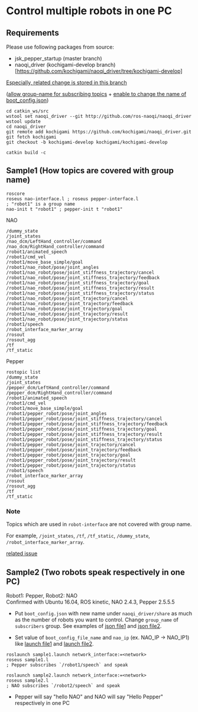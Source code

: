 # Control multiple robots in one PC

## Requirements

Please use following packages from source:
- jsk_pepper_startup (master branch)
- naoqi_driver (kochigami-develop branch)[https://github.com/kochigami/naoqi_driver/tree/kochigami-develop]

[Especially, related change is stored in this branch](https://github.com/kochigami/naoqi_driver/tree/add-group-name-to-subscribe-topic-name)  

([allow group-name for subscribing topics](https://github.com/kochigami/naoqi_driver/commit/b752dd8c0559987f77f597d4a0f94894db686000#diff-25d902c24283ab8cfbac54dfa101ad31) + [enable to change the name of boot_config.json](https://github.com/kochigami/naoqi_driver/commit/923310e0520943588cc5bcccaeaea413f1016581#diff-25d902c24283ab8cfbac54dfa101ad31))

```
cd catkin_ws/src
wstool set naoqi_driver --git http://github.com/ros-naoqi/naoqi_driver
wstool update
cd naoqi_driver
git remote add kochigami https://github.com/kochigami/naoqi_driver.git
git fetch kochigami
git checkout -b kochigami-develop kochigami/kochigami-develop

catkin build -c
```

## Sample1 (How topics are covered with group name)

```
roscore
roseus nao-interface.l ; roseus pepper-interface.l
; "robot1" is a group name
nao-init t "robot1" ; pepper-init t "robot1"
```

NAO

```
/dummy_state
/joint_states
/nao_dcm/LeftHand_controller/command
/nao_dcm/RightHand_controller/command
/robot1/animated_speech
/robot1/cmd_vel
/robot1/move_base_simple/goal
/robot1/nao_robot/pose/joint_angles
/robot1/nao_robot/pose/joint_stiffness_trajectory/cancel
/robot1/nao_robot/pose/joint_stiffness_trajectory/feedback
/robot1/nao_robot/pose/joint_stiffness_trajectory/goal
/robot1/nao_robot/pose/joint_stiffness_trajectory/result
/robot1/nao_robot/pose/joint_stiffness_trajectory/status
/robot1/nao_robot/pose/joint_trajectory/cancel
/robot1/nao_robot/pose/joint_trajectory/feedback
/robot1/nao_robot/pose/joint_trajectory/goal
/robot1/nao_robot/pose/joint_trajectory/result
/robot1/nao_robot/pose/joint_trajectory/status
/robot1/speech
/robot_interface_marker_array
/rosout
/rosout_agg
/tf
/tf_static
```

Pepper

```
rostopic list
/dummy_state
/joint_states
/pepper_dcm/LeftHand_controller/command
/pepper_dcm/RightHand_controller/command
/robot1/animated_speech
/robot1/cmd_vel
/robot1/move_base_simple/goal
/robot1/pepper_robot/pose/joint_angles
/robot1/pepper_robot/pose/joint_stiffness_trajectory/cancel
/robot1/pepper_robot/pose/joint_stiffness_trajectory/feedback
/robot1/pepper_robot/pose/joint_stiffness_trajectory/goal
/robot1/pepper_robot/pose/joint_stiffness_trajectory/result
/robot1/pepper_robot/pose/joint_stiffness_trajectory/status
/robot1/pepper_robot/pose/joint_trajectory/cancel
/robot1/pepper_robot/pose/joint_trajectory/feedback
/robot1/pepper_robot/pose/joint_trajectory/goal
/robot1/pepper_robot/pose/joint_trajectory/result
/robot1/pepper_robot/pose/joint_trajectory/status
/robot1/speech
/robot_interface_marker_array
/rosout
/rosout_agg
/tf
/tf_static
```

### Note

Topics which are used in `robot-interface` are not covered with group name.

For example, `/joint_states`, `/tf`, `/tf_static`, `/dummy_state`, `/robot_interface_marker_array`.  

[related issue](https://github.com/jsk-ros-pkg/jsk_robot/issues/1012)


## Sample2 (Two robots speak respectively in one PC)

Robot1: Pepper, Robot2: NAO  
Confirmed with Ubuntu 16.04, ROS kinetic, NAO 2.4.3, Pepper 2.5.5.5

- Put `boot_config.json` with new name under `naoqi_driver/share` as much as the number of robots you want to control. Change `group_name` of `subscribers` group. See examples of [json file1](jsk_pepper_startup/sample/control_multiple_robots/boot_config1.json) and [json file2](jsk_pepper_startup/sample/control_multiple_robots/boot_config2.json).

- Set value of `boot_config_file_name` and `nao_ip` (ex. NAO_IP -> NAO_IP1) like [launch file1](jsk_pepper_startup/sample/control_multiple_robots/sample1.launch) and [launch file2](jsk_pepper_startup/sample/control_multiple_robots/sample2.launch). 

```
roslaunch sample1.launch network_interface:=<network>
roseus sample1.l
; Pepper subscribes `/robot1/speech` and speak
```

```
roslaunch sample2.launch network_interface:=<network>
roseus sample2.l
; NAO subscribes `/robot2/speech` and speak
```

- Pepper will say "hello NAO" and NAO will say "Hello Pepper" respectively in one PC

